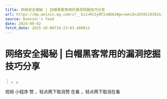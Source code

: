 ```yaml
---
title: 网络安全揭秘 | 白帽黑客常用的漏洞挖掘技巧分享
url: https://mp.weixin.qq.com/s?__biz=MzIyNTIxNDA1Ng==&mid=2659210381&idx=1&sn=7f04098ef1ffd706a6b0aaec5cb004e3
source: Doonsec's feed
date: 2024-09-02
fetch_date: 2025-10-06T18:23:03.480013
---
```


# 网络安全揭秘 | 白帽黑客常用的漏洞挖掘技巧分享

：
，
。

视频
小程序
赞
，轻点两下取消赞
在看
，轻点两下取消在看